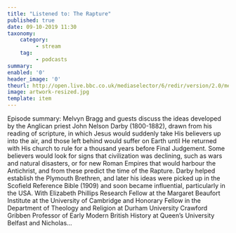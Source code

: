 ```yaml
---
title: "Listened to: The Rapture"
published: true
date: 09-10-2019 11:30
taxonomy:
    category:
         - stream
    tag:
         - podcasts
summary:
enabled: '0'
header_image: '0'
theurl: http://open.live.bbc.co.uk/mediaselector/6/redir/version/2.0/mediaset/audio-nondrm-download/proto/http/vpid/p07pbwks.mp3
image: artwork-resized.jpg
template: item
---
```

 
Episode summary: Melvyn Bragg and guests discuss the ideas developed by the Anglican priest John Nelson Darby (1800-1882), drawn from his reading of scripture, in which Jesus would suddenly take His believers up into the air, and those left behind would suffer on Earth until He returned with His church to rule for a thousand years before Final Judgement. Some believers would look for signs that civilization was declining, such as wars and natural disasters, or for new Roman Empires that would harbour the Antichrist, and from these predict the time of the Rapture. Darby helped establish the Plymouth Brethren, and later his ideas were picked up in the Scofield Reference Bible (1909) and soon became influential, particularly in the USA. With Elizabeth Phillips Research Fellow at the Margaret Beaufort Institute at the University of Cambridge and Honorary Fellow in the Department of Theology and Religion at Durham University Crawford Gribben Professor of Early Modern British History at Queen’s University Belfast and Nicholas…
